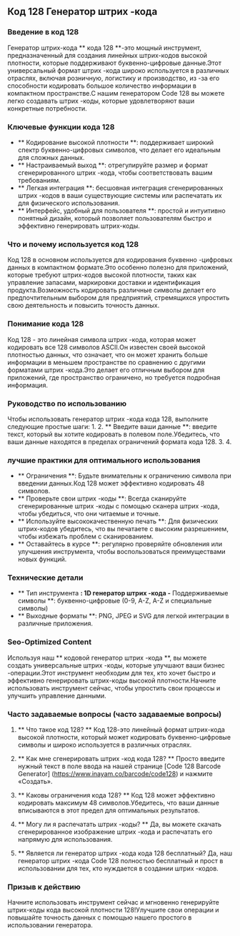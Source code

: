 ## Код 128 Генератор штрих -кода

### Введение в код 128
Генератор штрих-кода ** кода 128 **-это мощный инструмент, предназначенный для создания линейных штрих-кодов высокой плотности, которые поддерживают буквенно-цифровые данные.Этот универсальный формат штрих -кода широко используется в различных отраслях, включая розничную, логистику и производство, из -за его способности кодировать большое количество информации в компактном пространстве.С нашим генератором Code 128 вы можете легко создавать штрих -коды, которые удовлетворяют ваши конкретные потребности.

### Ключевые функции кода 128
- ** Кодирование высокой плотности **: поддерживает широкий спектр буквенно-цифровых символов, что делает его идеальным для сложных данных.
- ** Настраиваемый выход **: отрегулируйте размер и формат сгенерированного штрих -кода, чтобы соответствовать вашим требованиям.
- ** Легкая интеграция **: бесшовная интеграция сгенерированных штрих -кодов в ваши существующие системы или распечатать их для физического использования.
- ** Интерфейс, удобный для пользователя **: простой и интуитивно понятный дизайн, который позволяет пользователям быстро и эффективно генерировать штрих-коды.

### Что и почему используется код 128
Код 128 в основном используется для кодирования буквенно -цифровых данных в компактном формате.Это особенно полезно для приложений, которые требуют штрих-кодов высокой плотности, таких как управление запасами, маркировки доставки и идентификация продукта.Возможность кодировать различные символы делает его предпочтительным выбором для предприятий, стремящихся упростить свою деятельность и повысить точность данных.

### Понимание кода 128
Код 128 - это линейная символа штрих -кода, которая может кодировать все 128 символов ASCII.Он известен своей высокой плотностью данных, что означает, что он может хранить больше информации в меньшем пространстве по сравнению с другими форматами штрих -кода.Это делает его отличным выбором для приложений, где пространство ограничено, но требуется подробная информация.

### Руководство по использованию
Чтобы использовать генератор штрих -кода кода 128, выполните следующие простые шаги:
1.
2. ** Введите ваши данные **: введите текст, который вы хотите кодировать в полевом поле.Убедитесь, что ваши данные находятся в пределах ограничений формата кода 128.
3.
4.

### лучшие практики для оптимального использования
- ** Ограничения **: Будьте внимательны к ограничению символа при введении данных.Код 128 может эффективно кодировать 48 символов.
- ** Проверьте свои штрих -коды **: Всегда сканируйте сгенерированные штрих -коды с помощью сканера штрих -кода, чтобы убедиться, что они читаемые и точные.
- ** Используйте высококачественную печать **: Для физических штрих-кодов убедитесь, что вы печатаете с высоким разрешением, чтобы избежать проблем с сканированием.
- ** Оставайтесь в курсе **: регулярно проверяйте обновления или улучшения инструмента, чтобы воспользоваться преимуществами новых функций.

### Технические детали
- ** Тип инструмента **: 1D генератор штрих -кода
-** Поддерживаемые символы **: буквенно-цифровые (0-9, A-Z, A-Z и специальные символы)
- ** Выходные форматы **: PNG, JPEG и SVG для легкой интеграции в различные приложения.

### Seo-Optimized Content
Используя наш ** кодовой генератор штрих -кода **, вы можете создать универсальные штрих -коды, которые улучшают ваши бизнес -операции.Этот инструмент необходим для тех, кто хочет быстро и эффективно генерировать штрих-коды высокой плотности.Начните использовать инструмент сейчас, чтобы упростить свои процессы и улучшить управление данными.

### Часто задаваемые вопросы (часто задаваемые вопросы)

1. ** Что такое код 128? **
Код 128-это линейный формат штрих-кода высокой плотности, который может кодировать буквенно-цифровые символы и широко используется в различных отраслях.

2. ** Как мне сгенерировать штрих -код кода 128? **
Просто введите нужный текст в поле ввода на нашей странице [Code 128 Barcode Generator] (https://www.inayam.co/barcode/code128) и нажмите «Создать».

3. ** Каковы ограничения кода 128? **
Код 128 может эффективно кодировать максимум 48 символов.Убедитесь, что ваши данные вписываются в этот предел для оптимальных результатов.

4. ** Могу ли я распечатать штрих -коды? **
Да, вы можете скачать сгенерированное изображение штрих -кода и распечатать его напрямую для использования.

5. ** Является ли генератор штрих -кода кода 128 бесплатный?
Да, наш генератор штрих -кода Code 128 полностью бесплатный и прост в использовании для тех, кто нуждается в создании штрих -кодов.

### Призыв к действию
Начните использовать инструмент сейчас и мгновенно генерируйте штрих-коды кода высокой плотности 128!Улучшите свои операции и повышайте точность данных с помощью нашего простого в использовании генератора.